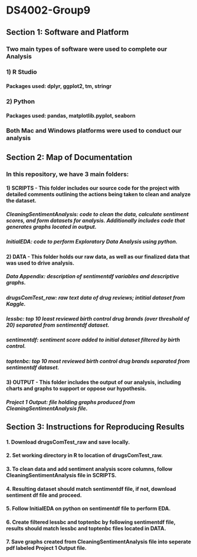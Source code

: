# DS4002-Group9

## Section 1: Software and Platform

### Two main types of software were used to complete our Analysis

###   1) R Studio
####   Packages used: dplyr, ggplot2, tm, stringr
###   2) Python
####   Packages used: pandas, matplotlib.pyplot, seaborn

### Both Mac and Windows platforms were used to conduct our analysis

## Section 2: Map of Documentation
### In this repository, we have 3 main folders:
#### 1) SCRIPTS - This folder includes our source code for the project with detailed comments outlining the actions being taken to clean and analyze the dataset.

##### CleaningSentimentAnalysis: code to clean the data, calculate sentiment scores, and form datasets for analysis. Additionally includes code that generates graphs located in output.
##### InitialEDA: code to perform Exploratory Data Analysis using python. 

#### 2) DATA - This folder holds our raw data, as well as our finalized data that was used to drive analysis.

##### Data Appendix: description of sentimentdf variables and descriptive graphs. 
##### drugsComTest_raw: raw text data of drug reviews; intitial dataset from Kaggle.
##### lessbc: top 10 least reviewed birth control drug brands (over threshold of 20) separated from sentimentdf dataset.
##### sentimentdf: sentiment score added to initial dataset filtered by birth control. 
##### toptenbc: top 10 most reviewed birth control drug brands separated from sentimentdf dataset. 

#### 3) OUTPUT - This folder includes the output of our analysis, including charts and graphs to support or oppose our hypothesis. 

##### Project 1 Output: file holding graphs produced from CleaningSentimentAnalysis file.

## Section 3: Instructions for Reproducing Results

####  1. Download drugsComTest_raw and save locally. 
####  2. Set working directory in R to location of drugsComTest_raw.
####  3. To clean data and add sentiment analysis score columns, follow CleaningSentimentAnalysis file in SCRIPTS.
####  4. Resulting dataset should match sentimentdf file, if not, download sentiment df file and proceed.
####  5. Follow InitialEDA on python on sentimentdf file to perform EDA.
####  6. Create filtered lessbc and toptenbc by following sentimentdf file, results should match lessbc and toptenbc files located in DATA.
####  7. Save graphs created from CleaningSentimentAnalysis file into seperate pdf labeled Project 1 Output file.
